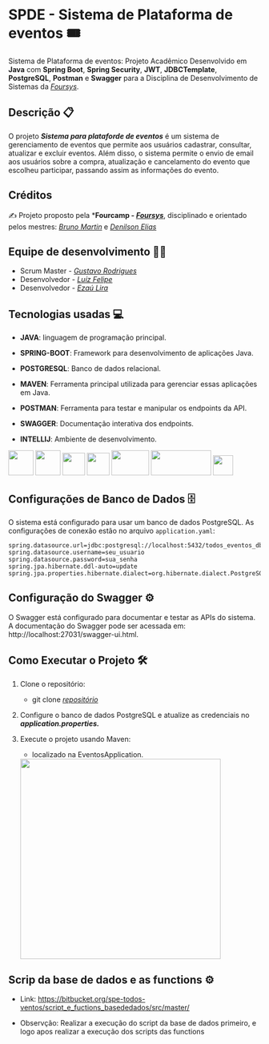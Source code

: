 # SPDE - Sistema de Plataforma de eventos 🎟️

Sistema de Plataforma de eventos: Projeto Acadêmico Desenvolvido em **Java** com **Spring Boot**, **Spring Security**, **JWT**, **JDBCTemplate**, **PostgreSQL**, **Postman** e **Swagger** para a Disciplina de Desenvolvimento de Sistemas da *[Foursys](https://br.linkedin.com/company/foursys)*.

## Descrição 📋
O projeto ***Sistema para plataforde de eventos*** é um sistema de gerenciamento de eventos que permite aos usuários cadastrar, consultar, atualizar e excluir eventos. Além disso, o sistema permite o envio de email aos usuários sobre a compra, atualização e cancelamento do evento que escolheu participar, passando assim as informações do evento.

## Créditos


✍ Projeto proposto pela ***Fourcamp - *[Foursys](https://br.linkedin.com/company/foursys)***, disciplinado e orientado pelos mestres: *[Bruno Martin](https://www.linkedin.com/in/brunoermacora/)* e *[Denilson Elias](https://www.linkedin.com/in/denilsonbitit/)*

## Equipe de desenvolvimento 👨‍💻
- Scrum Master - *[Gustavo Rodrigues](https://www.linkedin.com/in/gustavo-rodrigues-443b641a4/)*
- Desenvolvedor - *[Luíz Felipe]()*
- Desenvolvedor - *[Ezaú Lira](https://www.linkedin.com/in/ezaulira/)*


## Tecnologias usadas 💻

- **JAVA**: linguagem de programação principal.


- **SPRING-BOOT**: Framework para desenvolvimento de aplicações Java.


- **POSTGRESQL**: Banco de dados relacional.


- **MAVEN**: Ferramenta principal utilizada para gerenciar essas aplicações em Java.


- **POSTMAN**: Ferramenta para testar e manipular os endpoints da API.


- **SWAGGER**: Documentação interativa dos endpoints.


- **INTELLIJ**: Ambiente de desenvolvimento.


<a href="https://www.oracle.com/java/technologies/downloads/#jdk22-windows"><img src="https://cdn.jsdelivr.net/gh/devicons/devicon/icons/java/java-original-wordmark.svg" width="50" height="50" /></a>
<a href="https://spring.io/projects/spring-boot"><img src="https://github.com/user-attachments/assets/2b843542-1437-44f2-b2f2-f33bae03b342" width="50" height="50" /></a>
<a href="https://www.postgresql.org/download/"><img src="https://github.com/user-attachments/assets/92f810dd-7297-4a86-b25f-3905fd976892" width="45" height="45" /></a>
<a href="https://maven.apache.org/download.cgi"><img src="https://github.com/user-attachments/assets/20c281e0-7784-46c2-b9c3-827979aa3391" width="45" height="45" /></a>
<a href="https://www.postman.com/downloads/"><img src="https://github.com/user-attachments/assets/3ead52df-8744-47a6-b932-e50ef1f86400" width="75" height="50" /></a>
<a href="https://swagger.io/tools/swagger-ui/"><img src="https://github.com/user-attachments/assets/d1358131-cdcc-4812-a72d-27426ef48bc6" width="120" height="50" /></a>
<a href="https://www.jetbrains.com/idea/download/"><img src="https://github.com/user-attachments/assets/7949db83-7fcb-4611-ba0e-ec37a4af28e3" width="40" height="40" /></a>



## Configurações de Banco de Dados 🗄️
O sistema está configurado para usar um banco de dados PostgreSQL. As configurações de conexão estão no arquivo `application.yaml`:

```properties
spring.datasource.url=jdbc:postgresql://localhost:5432/todos_eventos_db
spring.datasource.username=seu_usuario
spring.datasource.password=sua_senha
spring.jpa.hibernate.ddl-auto=update
spring.jpa.properties.hibernate.dialect=org.hibernate.dialect.PostgreSQLDialect
````
## Configuração do Swagger ⚙️
O Swagger está configurado para documentar e testar as APIs do sistema. A documentação do Swagger pode ser acessada em: http://localhost:27031/swagger-ui.html.

## Como Executar o Projeto 🛠
 1. Clone o repositório:
    - git clone *[repositório](https://github.com/GustavoRSSBr/plataforma-eventos.git)*


 2. Configure o banco de dados PostgreSQL e atualize as credenciais no ***application.properties.***


 3. Execute o projeto usando Maven:
    - localizado na EventosApplication.
    <div align="">
    <img src="https://github.com/user-attachments/assets/8103c639-4f80-4d46-ad91-baa2d132ab32" height="400" />
    </div>

## Scrip da base de dados e as functions ⚙️
 
- Link: https://bitbucket.org/spe-todos-ventos/script_e_fuctions_basededados/src/master/

- Observção: Realizar a execução do script da base de dados primeiro, e logo apos realizar a execução dos scripts das functions
